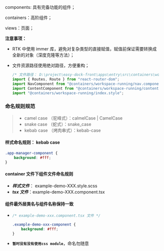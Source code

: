 components: 具有完备功能的组件；

containers：高阶组件；

views：页面；

**注意事项：**

* RTK 中使用 immer 库，避免对复杂类型的直接赋值，赋值前保证需要转换成全新的对象（深度克隆等方法）；
* 文件资源路径使用绝对路径，方便重构；

    ```JavaScript
    /* 文件路径： D:\project\easy-dock-front\apps\entry\src\containers\workspace-running\index.tsx */
    import { Routes, Route } from "react-router-dom";
    import NavComponent from "@containers/workspace-running/nav.component";
    import ContentComponent from "@containers/workspace-running/content.component";
    import "@containers/workspace-running/index.style";
    ```

### **命名规则规范**

> * camel case （驼峰式）：calmelCase | CamelCase 
> * snake case （蛇式）：snake_case
> * kebab case （烤肉串式）：kebab-case



#### **样式命名规则： kebab case**


```css
.app-manager-component {
    background: #fff;
}
```

#### **container 文件下组件文件命名规则**

* ***样式文件***： example-demo-XXX.style.scss
* ***tsx 文件***：example-demo-XXX.component.tsx

#### **组件最外层类名与组件名称保持一致**

* 
    ```css
    /* example-demo-xxx.component.tsx 文件 */

    .example-demo-xxx-component {
        background: #fff;
    }
    ```
* **`暂时没有没有使用css module`**，命名勿随意
